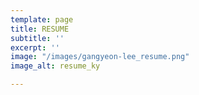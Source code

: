 ```yaml
---
template: page
title: RESUME
subtitle: ''
excerpt: ''
image: "/images/gangyeon-lee_resume.png"
image_alt: resume_ky

---
```

